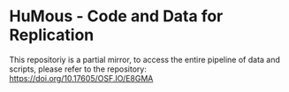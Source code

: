 # HuMous - Code and Data for Replication

This repositoriy is a partial mirror, to access the entire pipeline of data and scripts, please refer to the repository: https://doi.org/10.17605/OSF.IO/E8GMA


